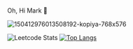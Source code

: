 ### 
Oh, Hi Mark 👋
<!---
<> (👨🏻‍💻 I'm Ivan, computer Science student from Yaroslavl)

🗿 Learning Python, Java, C++,ML/DL 

📧 E-mail: nechaev.ivan@yandex.ru

❌ Looking for first job ❌

--->

![150412976013508192-kopiya-768x576](https://user-images.githubusercontent.com/29896284/155330541-fafdcdb4-d45a-4aa0-9cc3-e993460ef65c.jpg)


![Leetcode Stats](https://leetcard.jacoblin.cool/Lll-l)
[![Top Langs](https://github-readme-stats.vercel.app/api/top-langs/?username=Lililililililililililiiliilil&layout=compact&theme=dracula)](https://github.com/anuraghazra/github-readme-stats)
